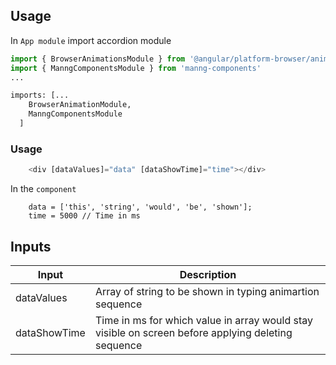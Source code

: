 ## Usage

In `App module` import accordion module

```python
import { BrowserAnimationsModule } from '@angular/platform-browser/animations';
import { ManngComponentsModule } from 'manng-components'
...

imports: [...
    BrowserAnimationModule,
    ManngComponentsModule
  ]
```

### Usage

```python
    <div [dataValues]="data" [dataShowTime]="time"></div>
```

In the `component`

```
    data = ['this', 'string', 'would', 'be', 'shown'];
    time = 5000 // Time in ms
```

## Inputs

| Input        | Description                                                                                        |
| ------------ | -------------------------------------------------------------------------------------------------- |
| dataValues   | Array of string to be shown in typing animartion sequence                                          |
| dataShowTime | Time in ms for which value in array would stay visible on screen before applying deleting sequence |
